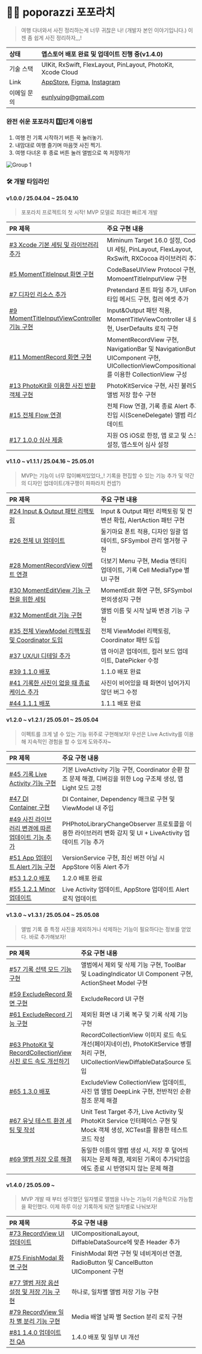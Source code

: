 # 🥷📸 poporazzi 포포라치
> 여행 다녀와서 사진 정리하는게 너무 귀찮은 나! (개발자 본인 이야기입니다.) 이젠 좀 쉽게 사진 정리하자,,,!

|상태|앱스토어 배포 완료 및 업데이트 진행 중(v1.4.0)|
|:--|:--|
|기술 스택|UIKit, RxSwift, FlexLayout, PinLayout, PhotoKit, Xcode Cloud|
|Link|[AppStore](https://apps.apple.com/kr/app/%ED%8F%AC%ED%8F%AC%EB%9D%BC%EC%B9%98/id6744402068), [Figma](https://www.figma.com/design/4uudfkvUr18HbnBhyKSTro/%ED%8F%AC%ED%8F%AC%EB%9D%BC%EC%B9%98?node-id=57-364&p=f&t=5ZyurDKbkj51pwCl-11), [Instagram](https://www.instagram.com/poporazzzzzi?igsh=MWV1cDl4ZWU2b2p0bQ%3D%3D&utm_source=qr)|
|이메일 문의|eunlyuing@gmail.com|

### 완전 쉬운 포포라치 3️⃣단계 이용법
1. 여행 전 기록 시작하기 버튼 꾹 눌러놓기.
2. 내맘대로 여행 즐기며 마음껏 사진 찍기.
3. 여행 다녀온 후 종료 버튼 눌러 앨범으로 쏙 저장하기!

![Group 1](https://github.com/user-attachments/assets/b2904b2f-4c41-49b2-9de4-7e50cd7a5eff)

### 🛠️ 개발 타임라인

#### v1.0.0 / 25.04.04 ~ 25.04.10 
> 포포라치 프로젝트의 첫 시작! MVP 모델로 최대한 빠르게 개발

|PR 제목|주요 구현 내용|
|:--|:--|
|[#3 Xcode 기본 세팅 및 라이브러리 추가](https://github.com/thinkySide/poporazzi/pull/3)|Miminum Target 16.0 설정, Code Base UI 세팅, PinLayout, FlexLayout, RxSwift, RXCocoa 라이브러리 추가|
|[#5 MomentTitleInput 화면 구현](https://github.com/thinkySide/poporazzi/pull/5)|CodeBaseUIView Protocol 구현, MomoentTitleInputView 구현|
|[#7 디자인 리소스 추가](https://github.com/thinkySide/poporazzi/pull/7)|Pretendard 폰트 파일 추가, UIFont 확장 타입 메서드 구현, 컬러 에셋 추가|
|[#9 MomentTitleInputViewController 기능 구현](https://github.com/thinkySide/poporazzi/pull/9)|Input&Output 패턴 적용, MomentTitleViewController 내 로직 구현, UserDefaults 로직 구현|
|[#11 MomentRecord 화면 구현](https://github.com/thinkySide/poporazzi/pull/11)|MomentRecordView 구현, NavigationBar 및 NavigationButton UIComponent 구현, UICollectionViewCompositionalLayout를 이용한 CollectionView 구성|
|[#13 PhotoKit을 이용한 사진 반환 객체 구현](https://github.com/thinkySide/poporazzi/pull/13)|PhotoKitService 구현, 사진 불러오기 및 앨범 저장 함수 구현|
|[#15 전체 Flow 연결](https://github.com/thinkySide/poporazzi/pull/15)|전체 Flow 연결, 기록 종료 Alert 추가, 화면 진입 시(SceneDelegate) 앨범 리스트 업데이트|
|[#17 1.0.0 심사 제출](https://github.com/thinkySide/poporazzi/pull/17)|지원 OS iOS로 한정, 앱 로고 및 스크린샷 설정, 앱스토어 심사 설정|

#### v1.1.0 ~ v1.1.1 / 25.04.16 ~ 25.05.01
> MVP는 기능이 너무 많이빠져있었다,,! 기록을 편집할 수 있는 기능 추가 및 약간의 디자인 업데이트(개구쟁이 파파라치 컨셉?)

|PR 제목|주요 구현 내용|
|:--|:--|
|[#24 Input & Output 패턴 리팩토링](https://github.com/thinkySide/poporazzi/pull/24)|Input & Output 패턴 리팩토링 및 컨벤션 확립, AlertAction 패턴 구현|
|[#26 전체 UI 업데이트](https://github.com/thinkySide/poporazzi/pull/26)|둘기마요 폰트 적용, 디자인 일괄 업데이트, SFSymbol 관리 열거형 구현|
|[#28 MomentRecordView 이벤트 연결](https://github.com/thinkySide/poporazzi/pull/28)|더보기 Menu 구현, Media 엔티티 업데이트, 기록 Cell MediaType 별 UI 구현|
|[#30 MomentEditView 기능 구현을 위한 세팅](https://github.com/thinkySide/poporazzi/pull/30)|MomentEdit 화면 구현, SFSymbol 편의생성자 구현|
|[#32 MomentEdit 기능 구현](https://github.com/thinkySide/poporazzi/pull/32)|앨범 이름 및 시작 날짜 변경 기능 구현|
|[#35 전체 ViewModel 리팩토링 및 Coordinator 도입](https://github.com/thinkySide/poporazzi/pull/35)|전체 ViewModel 리팩토링, Coordinator 패턴 도입|
|[#37 UX/UI 디테일 추가](https://github.com/thinkySide/poporazzi/pull/37)|앱 아이콘 업데이트, 컬러 보드 업데이트, DatePicker 수정|
|[#39 1.1.0 배포](https://github.com/thinkySide/poporazzi/pull/39)|1.1.0 배포 완료|
|[#41 기록한 사진이 없을 때 종료 케이스 추가](https://github.com/thinkySide/poporazzi/pull/41)|사진이 비어있을 때 화면이 넘어가지 않던 버그 수정|
|[#44 1.1.1 배포](https://github.com/thinkySide/poporazzi/pull/44)|1.1.1 배포 완료|

#### v1.2.0 ~ v1.2.1 / 25.05.01 ~ 25.05.04
> 이펙트를 크게 낼 수 있는 기능 위주로 구현해보자! 우선은 Live Activity를 이용해 지속적인 경험을 할 수 있게 도와주자~

|PR 제목|주요 구현 내용|
|:--|:--|
|[#45 기록 Live Activity 기능 구현](https://github.com/thinkySide/poporazzi/pull/45)|기본 LiveActivity 기능 구현, Coordinator 순환 참조 문제 해결, 디버깅을 위한 Log 구조체 생성, 앱 Light 모드 고정|
|[#47 DI Container 구현](https://github.com/thinkySide/poporazzi/pull/47)|DI Container, Dependency 매크로 구현 및 ViewModel 내 주입|
|[#49 사진 라이브러리 변경에 따른 업데이트 기능 추가](https://github.com/thinkySide/poporazzi/pull/49)|PHPhotoLibraryChangeObserver 프로토콜을 이용한 라이브러리 변화 감지 및 UI + LiveActivity 업데이트 기능 추가|
|[#51 App 업데이트 Alert 기능 구현](https://github.com/thinkySide/poporazzi/pull/51)|VersionService 구현, 최신 버전 아닐 시 AppStore 이동 Alert 추가|
|[#53 1.2.0 배포](https://github.com/thinkySide/poporazzi/pull/53)|1.2.0 배포 완료|
|[#55 1.2.1 Minor 업데이트](https://github.com/thinkySide/poporazzi/pull/55)|Live Activity 업데이트, AppStore 업데이트 Alert 로직 업데이트|

#### v1.3.0 ~ v1.3.1 / 25.05.04 ~ 25.05.08
> 앨범 기록 중 특정 사진을 제외하거나 삭제하는 기능이 필요하다는 정보를 얻었다. 바로 추가해보자!

|PR 제목|주요 구현 내용|
|:--|:--|
|[#57 기록 선택 모드 기능 구현](https://github.com/thinkySide/poporazzi/pull/57)|앨범에서 제외 및 삭제 기능 구현, ToolBar 및 LoadingIndicator UI Component 구현, ActionSheet Model 구현|
|[#59 ExcludeRecord 화면 구현](https://github.com/thinkySide/poporazzi/pull/59)|ExcludeRecord UI 구현|
|[#61 ExcludeRecord 기능 구현](https://github.com/thinkySide/poporazzi/pull/61)|제외된 화면 내 기록 복구 및 기록 삭제 기능 구현|
|[#63 PhotoKit 및 RecordCollectionView 사진 로드 속도 개선하기](https://github.com/thinkySide/poporazzi/pull/63)|RecordCollectionView 이미지 로드 속도 개선(페이지네이션), PhotoKitService 병렬 처리 구현, UICollectionViewDiffableDataSource 도입|
|[#65 1.3.0 배포](https://github.com/thinkySide/poporazzi/pull/65)|ExcludeView CollectionView 업데이트, 사진 앱 앨범 DeepLink 구현, 전반적인 순환참조 문제 해결|
|[#67 유닛 테스트 환경 세팅 및 작성](https://github.com/thinkySide/poporazzi/pull/67)|Unit Test Target 추가, Live Activity 및 PhotoKit Service 인터페이스 구현 및 Mock 객체 생성, XCTest를 활용한 테스트 코드 작성|
|[#69 앨범 저장 오류 해결](https://github.com/thinkySide/poporazzi/pull/69)|동일한 이름의 앨범 생성 시, 저장 후 덮어씌워지는 문제 해결, 제외된 기록이 추가되었음에도 종료 시 반영되지 않는 문제 해결|

#### v1.4.0 / 25.05.09 ~
> MVP 개발 때 부터 생각했던 일자별로 앨범을 나누는 기능이 기술적으로 가능함을 확인했다. 이제 하루 이상 기록하게 되면 일차별로 나눠보자!

|PR 제목|주요 구현 내용|
|:--|:--|
|[#73 RecordView UI 업데이트](https://github.com/thinkySide/poporazzi/pull/73)|UICompositionalLayout, DiffableDataSource에 맞춘 Header 추가|
|[#75 FinishModal 화면 구현](https://github.com/thinkySide/poporazzi/pull/75)|FinishModal 화면 구현 및 네비게이션 연결, RadioButton 및 CancelButton UIComponent 구현|
|[#77 앨범 저장 옵션 설정 및 저장 기능 구현](https://github.com/thinkySide/poporazzi/pull/77)|하나로, 일차별 앨범 저장 기능 구현|
|[#79 RecordView 일차 별 분리 기능 구현](https://github.com/thinkySide/poporazzi/pull/79)|Media 배열 날짜 별 Section 분리 로직 구현|
|[#81 1.4.0 업데이트 전 QA](https://github.com/thinkySide/poporazzi/pull/81)|1.4.0 배포 및 일부 UI 개선|
